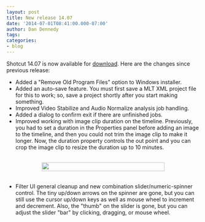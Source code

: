 ```yaml
---
layout: post
title: New release 14.07
date: '2014-07-01T08:41:00.000-07:00'
author: Dan Dennedy
tags: 
categories:
- blog
---
```


Shotcut 14.07 is now available for <a href="/shotcut_web/download/">download</a>. Here are the changes since previous release:<br>
<ul><li>Added a "Remove Old Program Files" option to Windows installer.</li><li>Added an auto-save feature. You must first save a MLT XML project file for this to work; so, save a project shortly after you start making something.</li><li>Improved Video Stabilize and Audio Normalize analysis job handling.</li><li>Added a dialog to confirm exit if there are unfinished jobs.</li><li>Improved working with image clip duration on the timeline. Previously, you had to set a duration in the Properties panel before adding an image to the timeline, and then you could not trim the image clip to make it longer. Now, the duration property controls the out point and you can crop the image clip to resize the duration up to 10 minutes.</li></ul><br>
<div style="text-align: center;"><div class="separator" style="clear: both; text-align: center;"><a href="http://2.bp.blogspot.com/--q8ns_Pgx2U/U8Yd4dkweuI/AAAAAAAAFU8/O8zgVtXVW2E/s1600/SliderSpinner.png" imageanchor="1" style="margin-left: 1em; margin-right: 1em;"><img border="0" src="http://2.bp.blogspot.com/--q8ns_Pgx2U/U8Yd4dkweuI/AAAAAAAAFU8/O8zgVtXVW2E/s1600/SliderSpinner.png" height="23" width="320" /></a></div></div><br>
<ul><li>Filter UI general cleanup and new combination slider/numeric-spinner control. The tiny up/down arrows on the spinner are gone, but you can still use the cursor up/down keys as well as mouse wheel to increment and decrement. Also, the "thumb" on the slider is gone, but you can adjust the slider "bar" by clicking, dragging, or mouse wheel.</li></ul>